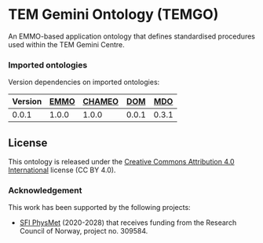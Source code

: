 # TEM Gemini Ontology (TEMGO)
An EMMO-based application ontology that defines standardised procedures used within the TEM Gemini Centre.


### Imported ontologies
Version dependencies on imported ontologies:

| Version | [EMMO] | [CHAMEO] | [DOM] | [MDO] |
|---------|--------|----------|-------|-------|
| 0.0.1   | 1.0.0  | 1.0.0    | 0.0.1 | 0.3.1 |


## License
This ontology is released under the [Creative Commons Attribution 4.0
International](https://creativecommons.org/licenses/by/4.0/legalcode)
license (CC BY 4.0).


### Acknowledgement
This work has been supported by the following projects:
  - [SFI PhysMet](https://www.ntnu.edu/physmet/) (2020-2028) that receives funding from the Research Council of Norway, project no. 309584.


[EMMO]: https://github.com/emmo-repo/EMMO
[CHAMEO]: https://github.com/emmo-repo/domain-characterisation-methodology
[DOM]: https://github.com/emmo-repo/domain-microscopy
[MDO]: https://github.com/emmo-repo/domain-microstructure
